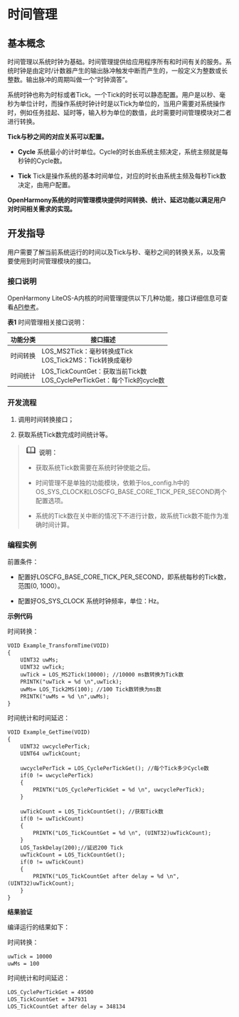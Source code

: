 # 时间管理


## 基本概念

时间管理以系统时钟为基础。时间管理提供给应用程序所有和时间有关的服务。系统时钟是由定时/计数器产生的输出脉冲触发中断而产生的，一般定义为整数或长整数。输出脉冲的周期叫做一个“时钟滴答”。

系统时钟也称为时标或者Tick。一个Tick的时长可以静态配置。用户是以秒、毫秒为单位计时，而操作系统时钟计时是以Tick为单位的，当用户需要对系统操作时，例如任务挂起、延时等，输入秒为单位的数值，此时需要时间管理模块对二者进行转换。

**Tick与秒之间的对应关系可以配置。**

- **Cycle**
  系统最小的计时单位。Cycle的时长由系统主频决定，系统主频就是每秒钟的Cycle数。

- **Tick**
  Tick是操作系统的基本时间单位，对应的时长由系统主频及每秒Tick数决定，由用户配置。

**OpenHarmony系统的时间管理模块提供时间转换、统计、延迟功能以满足用户对时间相关需求的实现。**


## 开发指导

用户需要了解当前系统运行的时间以及Tick与秒、毫秒之间的转换关系，以及需要使用到时间管理模块的接口。


### 接口说明

OpenHarmony LiteOS-A内核的时间管理提供以下几种功能，接口详细信息可查看[API参考](https://gitee.com/openharmony/kernel_liteos_m/blob/master/kernel/include/los_tick.h)。

  **表1** 时间管理相关接口说明：

| 功能分类 | 接口描述                                                     |
| -------- | ------------------------------------------------------------ |
| 时间转换 | LOS_MS2Tick：毫秒转换成Tick<br/>LOS_Tick2MS：Tick转换成毫秒  |
| 时间统计 | LOS_TickCountGet：获取当前Tick数<br/>LOS_CyclePerTickGet：每个Tick的cycle数 |


### 开发流程

1. 调用时间转换接口；

2. 获取系统Tick数完成时间统计等。

> ![icon-note.gif](public_sys-resources/icon-note.gif) **说明：**
>
>  - 获取系统Tick数需要在系统时钟使能之后。
>
>  - 时间管理不是单独的功能模块，依赖于los_config.h中的OS_SYS_CLOCK和LOSCFG_BASE_CORE_TICK_PER_SECOND两个配置选项。
>
>  - 系统的Tick数在关中断的情况下不进行计数，故系统Tick数不能作为准确时间计算。


### 编程实例

前置条件：

- 配置好LOSCFG_BASE_CORE_TICK_PER_SECOND，即系统每秒的Tick数，范围(0, 1000）。

- 配置好OS_SYS_CLOCK 系统时钟频率，单位：Hz。

**示例代码**

  时间转换：

```
VOID Example_TransformTime(VOID)
{
    UINT32 uwMs;
    UINT32 uwTick;
    uwTick = LOS_MS2Tick(10000); //10000 ms数转换为Tick数
    PRINTK("uwTick = %d \n",uwTick);
    uwMs= LOS_Tick2MS(100); //100 Tick数转换为ms数
    PRINTK("uwMs = %d \n",uwMs);
}
```

时间统计和时间延迟：


```
VOID Example_GetTime(VOID)
{
    UINT32 uwcyclePerTick;
    UINT64 uwTickCount;

    uwcyclePerTick = LOS_CyclePerTickGet(); //每个Tick多少Cycle数
    if(0 != uwcyclePerTick)
    {
        PRINTK("LOS_CyclePerTickGet = %d \n", uwcyclePerTick);
    }

    uwTickCount = LOS_TickCountGet(); //获取Tick数
    if(0 != uwTickCount)
    {
        PRINTK("LOS_TickCountGet = %d \n", (UINT32)uwTickCount);
    }
    LOS_TaskDelay(200);//延迟200 Tick
    uwTickCount = LOS_TickCountGet();
    if(0 != uwTickCount)
    {
        PRINTK("LOS_TickCountGet after delay = %d \n", (UINT32)uwTickCount);
    }
}
```

**结果验证**

编译运行的结果如下：

时间转换：


```
uwTick = 10000 
uwMs = 100
```

时间统计和时间延迟：


```
LOS_CyclePerTickGet = 49500 
LOS_TickCountGet = 347931
LOS_TickCountGet after delay = 348134
```